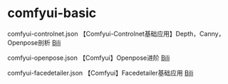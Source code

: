 # comfyui-basic

comfyui-controlnet.json
【Comfyui-Controlnet基础应用】Depth，Canny，Openpose剖析
[Bili](https://www.bilibili.com/video/BV1A1ySYaEdr/)

comfyui-openpose.json
【Comfyui】Openpose进阶
[Bili](https://www.bilibili.com/video/BV1js1xYQENe/)

comfyui-facedetailer.json
【Comfyui】Facedetailer基础应用
[Bili](https://www.bilibili.com/video/BV1uk1jYEEbN/)
